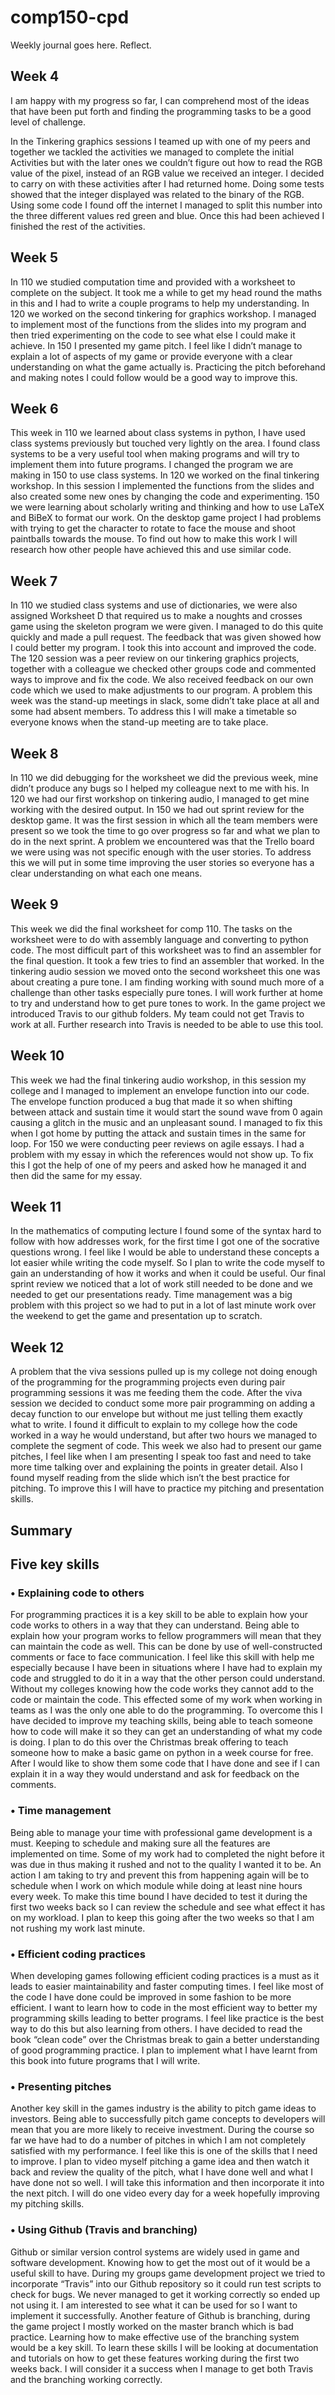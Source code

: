 # comp150-cpd

Weekly journal goes here. Reflect.

## Week 4

I am happy with my progress so far, I can comprehend most of the ideas that have been put forth and finding the programming tasks to be a good level of challenge.

In the Tinkering graphics sessions I teamed up with one of my peers and together we tackled the activities we managed to complete the initial Activities but with the later ones we couldn’t figure out how to read the RGB value of the pixel, instead of an RGB value we received an integer. I decided to carry on with these activities after I had returned home. Doing some tests showed that the integer displayed was related to the binary of the RGB. Using some code I found off the internet I managed to split this number into the three different values red green and blue. Once this had been achieved I finished the rest of the activities.

## Week 5

In 110 we studied computation time and provided with a worksheet to complete on the subject. It took me a while to get my head round the maths in this and I had to write a couple programs to help my understanding. In 120 we worked on the second tinkering for graphics workshop. I managed to implement most of the functions from the slides into my program and then tried experimenting on the code to see what else I could make it achieve. In 150 I presented my game pitch. I feel like I didn’t manage to explain a lot of aspects of my game or provide everyone with a clear understanding on what the game actually is. Practicing the pitch beforehand and making notes I could follow would be a good way to improve this.

## Week 6

This week in 110 we learned about class systems in python, I have used class systems previously but touched very lightly on the area. I found class systems to be a very useful tool when making programs and will try to implement them into future programs. I changed the program we are making in 150 to use class systems. In 120 we worked on the final tinkering workshop. In this session I implemented the functions from the slides and also created some new ones by changing the code and experimenting. 150 we were learning about scholarly writing and thinking and how to use LaTeX and BiBeX to format our work. On the desktop game project I had problems with trying to get the character to rotate to face the mouse and shoot paintballs towards the mouse. To find out how to make this work I will research how other people have achieved this and use similar code.

## Week 7

In 110 we studied class systems and use of dictionaries, we were also assigned Worksheet D that required us to make a noughts and crosses game using the skeleton program we were given. I managed to do this quite quickly and made a pull request. The feedback that was given showed how I could better my program. I took this into account and improved the code. The 120 session was a peer review on our tinkering graphics projects, together with a colleague we checked other groups code and commented ways to improve and fix the code. We also received feedback on our own code which we used to make adjustments to our program.   A problem this week was the stand-up meetings in slack, some didn’t take place at all and some had absent members. To address this I will make a timetable so everyone knows when the stand-up meeting are to take place.

## Week 8

In 110 we did debugging for the worksheet we did the previous week, mine didn’t produce any bugs so I helped my colleague next to me with his. In 120 we had our first workshop on tinkering audio, I managed to get mine working with the desired output. In 150 we had out sprint review for the desktop game. It was the first session in which all the team members were present so we took the time to go over progress so far and what we plan to do in the next sprint. A problem we encountered was that the Trello board we were using was not specific enough with the user stories. To address this we will put in some time improving the user stories so everyone has a clear understanding on what each one means.

## Week 9

This week we did the final worksheet for comp 110. The tasks on the worksheet were to do with assembly language and converting to python code. The most difficult part of this worksheet was to find an assembler for the final question. It took a few tries to find an assembler that worked. In the tinkering audio session we moved onto the second worksheet this one was about creating a pure tone. I am finding working with sound much more of a challenge than other tasks especially pure tones. I will work further at home to try and understand how to get pure tones to work. In the game project we introduced Travis to our github folders. My team could not get Travis to work at all. Further research into Travis is needed to be able to use this tool.

## Week 10

This week we had the final tinkering audio workshop, in this session my college and I managed to implement an envelope function into our code. The envelope function produced a bug that made it so when shifting between attack and sustain time it would start the sound wave from 0 again causing a glitch in the music and an unpleasant sound. I managed to fix this when I got home by putting the attack and sustain times in the same for loop. For 150 we were conducting peer reviews on agile essays. I had a problem with my essay in which the references would not show up. To fix this I got the help of one of my peers and asked how he managed it and then did the same for my essay.

## Week 11

In the mathematics of computing lecture I found some of the syntax hard to follow with how addresses work, for the first time I got one of the socrative questions wrong. I feel like I would be able to understand these concepts a lot easier while writing the code myself. So I plan to write the code myself to gain an understanding of how it works and when it could be useful. Our final sprint review we noticed that a lot of work still needed to be done and we needed to get our presentations ready. Time management was a big problem with this project so we had to put in a lot of last minute work over the weekend to get the game and presentation up to scratch. 

## Week 12

A problem that the viva sessions pulled up is my college not doing enough of the programming for the programming projects even during pair programming sessions it was me feeding them the code. After the viva session we decided to conduct some more pair programming on adding a decay function to our envelope but without me just telling them exactly what to write. I found it difficult to explain to my college how the code worked in a way he would understand, but after two hours we managed to complete the segment of code. This week we also had to present our game pitches, I feel like when I am presenting I speak too fast and need to take more time talking over and explaining the points in greater detail. Also I found myself reading from the slide which isn’t the best practice for pitching. To improve this I will have to practice my pitching and presentation skills.



## Summary


## Five key skills

### •	Explaining code to others
For programming practices it is a key skill to be able to explain how your code works to others in a way that they can understand. Being able to explain how your program works to fellow programmers will mean that they can maintain the code as well. This can be done by use of well-constructed comments or face to face communication. I feel like this skill with help me especially because I have been in situations where I have had to explain my code and struggled to do it in a way that the other person could understand. Without my colleges knowing how the code works they cannot add to the code or maintain the code. This effected some of my work when working in teams as I was the only one able to do the programming. To overcome this I have decided to improve my teaching skills, being able to teach someone how to code will make it so they can get an understanding of what my code is doing. I plan to do this over the Christmas break offering to teach someone how to make a basic game on python in a week course for free. After I would like to show them some code that I have done and see if I can explain it in a way they would understand and ask for feedback on the comments.
### •	Time management
Being able to manage your time with professional game development is a must. Keeping to schedule and making sure all the features are implemented on time. Some of my work had to completed the night before it was due in thus making it rushed and not to the quality I wanted it to be. An action I am taking to try and prevent this from happening again will be to schedule when I work on which module while doing at least nine hours every week. To make this time bound I have decided to test it during the first two weeks back so I can review the schedule and see what effect it has on my workload. I plan to keep this going after the two weeks so that I am not rushing my work last minute.
### •	Efficient coding practices
When developing games following efficient coding practices is a must as it leads to easier maintainability and faster computing times. I feel like most of the code I have done could be improved in some fashion to be more efficient. I want to learn how to code in the most efficient way to better my programming skills leading to better programs. I feel like practice is the best way to do this but also learning from others. I have decided to read the book “clean code” over the Christmas break to gain a better understanding of good programming practice. I plan to implement what I have learnt from this book into future programs that I will write.
### •	Presenting pitches
Another key skill in the games industry is the ability to pitch game ideas to investors. Being able to successfully pitch game concepts to developers will mean that you are more likely to receive investment. During the course so far we have had to do a number of pitches in which I am not completely satisfied with my performance. I feel like this is one of the skills that I need to improve.
I plan to video myself pitching a game idea and then watch it back and review the quality of the pitch, what I have done well and what I have done not so well. I will take this information and then incorporate it into the next pitch. I will do one video every day for a week hopefully improving my pitching skills.
### •	Using Github (Travis and branching)
Github or similar version control systems are widely used in game and software development. Knowing how to get the most out of it would be a useful skill to have. During my groups game development project we tried to incorporate “Travis” into our Github repository so it could run test scripts to check for bugs. We never managed to get it working correctly so ended up not using it. I am interested to see what it can be used for so I want to implement it successfully. Another feature of Github is branching, during the game project I mostly worked on the master branch which is bad practice. Learning how to make effective use of the branching system would be a key skill. To learn these skills I will be looking at documentation and tutorials on how to get these features working during the first two weeks back. I will consider it a success when I manage to get both Travis and the branching working correctly.

